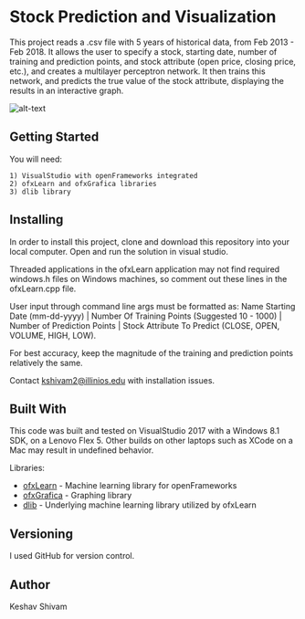 # Stock Prediction and Visualization

This project reads a .csv file with 5 years of historical data, from Feb 2013 - Feb 2018. It allows the user to specify
a stock, starting date, number of training and prediction points, and stock attribute (open price, closing price, etc.),
and creates a multilayer perceptron network. It then trains this network, and predicts the true value of the stock attribute,
displaying the results in an interactive graph.

![alt-text](https://github.com/uiuc-sp18-cs126/final-project-kshivvy/blob/master/SampleStockOutput.JPG)

## Getting Started
You will need: 

```
1) VisualStudio with openFrameworks integrated
2) ofxLearn and ofxGrafica libraries
3) dlib library
```

## Installing

In order to install this project, clone and download this repository into your local computer. 
Open and run the solution in visual studio. 

Threaded applications in the ofxLearn application may not find required windows.h files on Windows
machines, so comment out these lines in the ofxLearn.cpp file.

User input through command line args must be formatted as: Name Starting Date (mm-dd-yyyy) | Number Of Training Points (Suggested 10 - 1000) | Number of Prediction Points | Stock Attribute To Predict (CLOSE, OPEN, VOLUME, HIGH, LOW).

For best accuracy, keep the magnitude of the training and prediction points relatively the same.

Contact kshivam2@illinios.edu with installation issues.

## Built With
This code was built and tested on VisualStudio 2017 with a Windows 8.1 SDK, on a Lenovo Flex 5. Other builds on other laptops such as XCode on a Mac may result in undefined behavior. 

Libraries:

* [ofxLearn](https://github.com/genekogan/ofxLearn) - Machine learning library for openFrameworks
* [ofxGrafica](https://github.com/jagracar/ofxGrafica) - Graphing library
* [dlib](http://dlib.net/) - Underlying machine learning library utilized by ofxLearn

## Versioning
I used GitHub for version control.

## Author
Keshav Shivam
